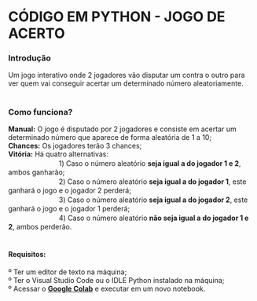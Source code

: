 # CÓDIGO EM PYTHON - JOGO DE ACERTO

<h3>Introdução</h3> 
Um jogo interativo onde 2 jogadores vão disputar um contra o outro para ver quem vai conseguir acertar um determinado número aleatoriamente.

#
<h3>Como funciona?</h3> 
<strong>Manual:</strong> O jogo é disputado por 2 jogadores e consiste em acertar um determinado número que aparece de forma aleatória de 1 a 10; <br>
<strong>Chances:</strong> Os jogadores terão 3 chances; <br>
<strong>Vitória:</strong> Há quatro alternativas: <br>
ㅤㅤㅤㅤㅤㅤㅤㅤ1) Caso o número aleatório <strong>seja igual a do jogador 1 e 2</strong>, ambos ganharão; <br>
ㅤㅤㅤㅤㅤㅤㅤㅤ2) Caso o número aleatório <strong>seja igual a do jogador 1</strong>, este ganhará o jogo e o jogador 2 perderá; <br>
ㅤㅤㅤㅤㅤㅤㅤㅤ3) Caso o número aleatório <strong>seja igual a do jogador 2</strong>, este ganhará o jogo e o jogador 1 perderá; <br>
ㅤㅤㅤㅤㅤㅤㅤㅤ4) Caso o número aleatório <strong>não seja igual a do jogador 1 e 2</strong>, ambos perderão. <br>


# <h4>Requisitos:
º Ter um editor de texto na máquina; <br>
º Ter o Visual Studio Code ou o IDLE Python instalado na máquina; <br>
º Acessar o <strong><a href="https://colab.research.google.com/">Google Colab</a></strong> e executar em um novo notebook. </h4>
